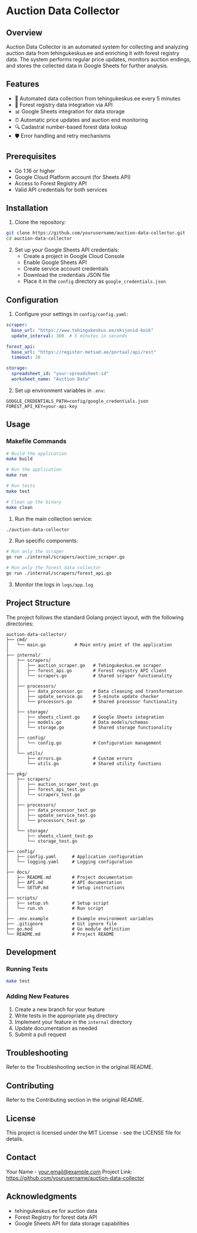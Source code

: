 # Auction Data Collector

## Overview
Auction Data Collector is an automated system for collecting and analyzing auction data from tehingukeskus.ee and enriching it with forest registry data. The system performs regular price updates, monitors auction endings, and stores the collected data in Google Sheets for further analysis.

## Features
- 🔄 Automated data collection from tehingukeskus.ee every 5 minutes
- 🌲 Forest registry data integration via API
- 📊 Google Sheets integration for data storage
- ⏰ Automatic price updates and auction end monitoring
- 🔍 Cadastral number-based forest data lookup
- 🛡️ Error handling and retry mechanisms

## Prerequisites
- Go 1.16 or higher
- Google Cloud Platform account (for Sheets API)
- Access to Forest Registry API
- Valid API credentials for both services

## Installation

1. Clone the repository:
```bash
git clone https://github.com/yourusername/auction-data-collector.git
cd auction-data-collector
```

2. Set up your Google Sheets API credentials:
   - Create a project in Google Cloud Console
   - Enable Google Sheets API
   - Create service account credentials
   - Download the credentials JSON file
   - Place it in the `config` directory as `google_credentials.json`

## Configuration

1. Configure your settings in `config/config.yaml`:
```yaml
scraper:
  base_url: "https://www.tehingukeskus.ee/oksjonid-koik"
  update_interval: 300  # 5 minutes in seconds

forest_api:
  base_url: "https://register.metsad.ee/portaal/api/rest"
  timeout: 30

storage:
  spreadsheet_id: "your-spreadsheet-id"
  worksheet_name: "Auction Data"
```

2. Set up environment variables in `.env`:
```
GOOGLE_CREDENTIALS_PATH=config/google_credentials.json
FOREST_API_KEY=your-api-key
```

## Usage

### Makefile Commands

```bash
# Build the application
make build

# Run the application
make run

# Run tests
make test

# Clean up the binary
make clean
```

1. Run the main collection service:
```bash
./auction-data-collector
```

2. Run specific components:
```bash
# Run only the scraper
go run ./internal/scrapers/auction_scraper.go

# Run only the forest data collector
go run ./internal/scrapers/forest_api.go
```

3. Monitor the logs in `logs/app.log`

## Project Structure
The project follows the standard Golang project layout, with the following directories:

```
auction-data-collector/
├── cmd/
│   └── main.go           # Main entry point of the application
│
├── internal/
│   ├── scrapers/
│   │   ├── auction_scraper.go   # Tehingukeskus.ee scraper
│   │   ├── forest_api.go        # Forest registry API client
│   │   └── scrapers.go          # Shared scraper functionality
│   │
│   ├── processors/
│   │   ├── data_processor.go    # Data cleaning and transformation
│   │   ├── update_service.go    # 5-minute update checker
│   │   └── processors.go        # Shared processor functionality
│   │
│   ├── storage/
│   │   ├── sheets_client.go     # Google Sheets integration
│   │   ├── models.go            # Data models/schemas
│   │   └── storage.go           # Shared storage functionality
│   │
│   ├── config/
│   │   └── config.go            # Configuration management
│   │
│   └── utils/
│       ├── errors.go            # Custom errors
│       └── utils.go             # Shared utility functions
│
├── pkg/
│   ├── scrapers/
│   │   ├── auction_scraper_test.go
│   │   ├── forest_api_test.go
│   │   └── scrapers_test.go
│   │
│   ├── processors/
│   │   ├── data_processor_test.go
│   │   ├── update_service_test.go
│   │   └── processors_test.go
│   │
│   └── storage/
│       ├── sheets_client_test.go
│       └── storage_test.go
│
├── config/
│   ├── config.yaml      # Application configuration
│   └── logging.yaml     # Logging configuration
│
├── docs/
│   ├── README.md        # Project documentation
│   ├── API.md           # API documentation
│   └── SETUP.md         # Setup instructions
│
├── scripts/
│   ├── setup.sh         # Setup script
│   └── run.sh           # Run script
│
├── .env.example         # Example environment variables
├── .gitignore           # Git ignore file
├── go.mod               # Go module definition
└── README.md            # Project README
```

## Development

### Running Tests
```bash
make test
```

### Adding New Features
1. Create a new branch for your feature
2. Write tests in the appropriate `pkg` directory
3. Implement your feature in the `internal` directory
4. Update documentation as needed
5. Submit a pull request

## Troubleshooting
Refer to the Troubleshooting section in the original README.

## Contributing
Refer to the Contributing section in the original README.

## License
This project is licensed under the MIT License - see the LICENSE file for details.

## Contact
Your Name - your.email@example.com
Project Link: https://github.com/yourusername/auction-data-collector

## Acknowledgments
- tehingukeskus.ee for auction data
- Forest Registry for forest data API
- Google Sheets API for data storage capabilities